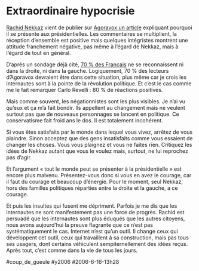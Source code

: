 # Extraordinaire hypocrisie

[Rachid Nekkaz](http://blog.nekkaz.com) vient de publier sur [Agoravox un article](http://www.agoravox.fr/article.php3?id_article=10596) expliquant pourquoi il se présente aux présidentielles. Les commentaires se multiplient, la réception d’ensemble est positive mais quelques intégristes montrent une attitude franchement négative, pas même à l’égard de Nekkaz, mais à l’égard de tout en général.

D’après un sondage déjà cité, [70 % des Français](1-milliard.md) ne se reconnaissent ni dans la droite, ni dans la gauche. Logiquement, 70 % des lecteurs d’Agoravox devraient être dans cette situation, plus même car je crois les internautes sont à la pointe de la révolution politique. Et c’est le cas comme me le fait remarquer Carlo Revelli : 80 % de réactions positives.

Mais comme souvent, les négationnistes sont les plus visibles. Je n’ai vu qu’eux et ça m’a fait bondir. Ils appellent au changement mais ne veulent surtout pas que de nouveaux personnages se lancent en politique. Ce conservatisme fait froid ans le dos. Il est totalement incohérent.

Si vous êtes satisfaits par le monde dans lequel vous vivez, arrêtez de vous plaindre. Sinon acceptez que des gens insatisfaits comme vous essaient de changer les choses. Vous vous plaignez et vous ne faites rien. Critiquez les idées de Nekkaz autant que vous le voulez mais, surtout, ne lui reprochez pas d’agir.

Et l’argument « tout le monde peut se présenter à la présidentielle » est encore plus malvenu. Présentez-vous donc si vous en avez le courage, car il faut du courage et beaucoup d’énergie. Pour le moment, seul Nekkaz, hors des familles politiques réparties entre la droite et la gauche, a ce courage.

Et puis les insultes qui fusent me dépriment. Parfois je me dis que les internautes ne sont manifestement pas une force de progrès. Rachid est persuadé que les internautes sont plus éduqués que les autres citoyens, nous avons aujourd’hui la preuve flagrante que ce n’est pas systématiquement le cas. Internet n’est qu’un outil. Il change ceux qui développent cet outil, ceux qui travaillent à sa construction, mais pas tous ses usagers, dont certains véhiculent sempiternellement des idées reçus. Après tout, c’est comme dans la vie de tous les jours.

#coup_de_gueule #y2006 #2006-6-16-13h28
